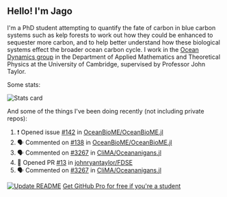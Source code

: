 ## Hello! I'm Jago

I'm a PhD student attempting to quantify the fate of carbon in blue carbon systems such as kelp forests to work out how they could be enhanced to sequester more carbon, and to help better understand how these biological systems effect the broader ocean carbon cycle. I work in the <a href="https://www.damtp.cam.ac.uk/user/jrt51/" class="emph">Ocean Dynamics group</a> in the Department of Applied Mathematics and Theoretical Physics at the University of Cambridge, supervised by Professor John Taylor.

Some stats:
<!--
![](https://raw.githubusercontent.com/jagoosw/jagoosw/main/profile-summary-card-output/nord_dark/0-profile-details.svg)
![](https://raw.githubusercontent.com/jagoosw/jagoosw/main/profile-summary-card-output/nord_dark/3-stats.svg)
![](https://raw.githubusercontent.com/jagoosw/jagoosw/main/profile-summary-card-output/nord_dark/4-productive-time.svg)
-->
![Stats card](https://github-readme-stats.vercel.app/api?username=jagoosw&count_private=true&show_icons=true&theme=transparent&hide_title=true)

And some of the things I've been doing recently (not including private repos):
<!--START_SECTION:activity-->
1. ❗ Opened issue [#142](https://github.com/OceanBioME/OceanBioME.jl/issues/142) in [OceanBioME/OceanBioME.jl](https://github.com/OceanBioME/OceanBioME.jl)
2. 🗣 Commented on [#138](https://github.com/OceanBioME/OceanBioME.jl/pull/138#issuecomment-1723811972) in [OceanBioME/OceanBioME.jl](https://github.com/OceanBioME/OceanBioME.jl)
3. 🗣 Commented on [#3267](https://github.com/CliMA/Oceananigans.jl/issues/3267#issuecomment-1722238368) in [CliMA/Oceananigans.jl](https://github.com/CliMA/Oceananigans.jl)
4. 💪 Opened PR [#13](https://github.com/johnryantaylor/FDSE/pull/13) in [johnryantaylor/FDSE](https://github.com/johnryantaylor/FDSE)
5. 🗣 Commented on [#3267](https://github.com/CliMA/Oceananigans.jl/issues/3267#issuecomment-1722203881) in [CliMA/Oceananigans.jl](https://github.com/CliMA/Oceananigans.jl)
<!--END_SECTION:activity-->


[![Update README](https://github.com/jagoosw/jagoosw/actions/workflows/update-readme.yml/badge.svg)](https://github.com/jagoosw/jagoosw/actions/workflows/update-readme.yml)
[Get GitHub Pro for free if you're a student](https://education.github.com/pack)

